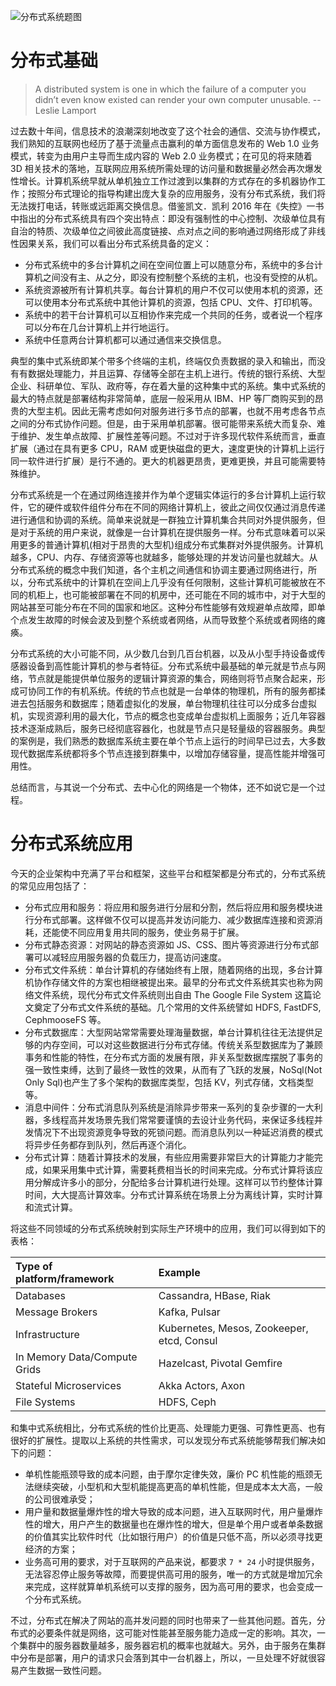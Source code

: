 ![分布式系统题图](https://i.postimg.cc/2SVpd63d/image.png)

# 分布式基础

> A distributed system is one in which the failure of a computer you didn’t even know existed can render your own computer unusable.
> -- Leslie Lamport

过去数十年间，信息技术的浪潮深刻地改变了这个社会的通信、交流与协作模式，我们熟知的互联网也经历了基于流量点击赢利的单方面信息发布的 Web 1.0 业务模式，转变为由用户主导而生成内容的 Web 2.0 业务模式；在可见的将来随着 3D 相关技术的落地，互联网应用系统所需处理的访问量和数据量必然会再次爆发性增长。计算机系统早就从单机独立工作过渡到以集群的方式存在的多机器协作工作；按照分布式理论的指导构建出庞大复杂的应用服务，没有分布式系统，我们将无法拨打电话，转账或远距离交换信息。借鉴凯文．凯利 2016 年在《失控》一书中指出的分布式系统具有四个突出特点：即没有强制性的中心控制、次级单位具有自治的特质、次级单位之间彼此高度链接、点对点之间的影响通过网络形成了非线性因果关系，我们可以看出分布式系统具备的定义：

- 分布式系统中的多台计算机之间在空间位置上可以随意分布，系统中的多台计算机之间没有主、从之分，即没有控制整个系统的主机，也没有受控的从机。
- 系统资源被所有计算机共享。每台计算机的用户不仅可以使用本机的资源，还可以使用本分布式系统中其他计算机的资源，包括 CPU、文件、打印机等。
- 系统中的若干台计算机可以互相协作来完成一个共同的任务，或者说一个程序可以分布在几台计算机上并行地运行。
- 系统中任意两台计算机都可以通过通信来交换信息。

典型的集中式系统即某个带多个终端的主机，终端仅负责数据的录入和输出，而没有有数据处理能力，并且运算、存储等全部在主机上进行。传统的银行系统、大型企业、科研单位、军队、政府等，存在着大量的这种集中式的系统。集中式系统的最大的特点就是部署结构非常简单，底层一般采用从 IBM、HP 等厂商购买到的昂贵的大型主机。因此无需考虑如何对服务进行多节点的部署，也就不用考虑各节点之间的分布式协作问题。但是，由于采用单机部署。很可能带来系统大而复杂、难于维护、发生单点故障、扩展性差等问题。不过对于许多现代软件系统而言，垂直扩展（通过在具有更多 CPU，RAM 或更快磁盘的更大，速度更快的计算机上运行同一软件进行扩展）是行不通的。更大的机器更昂贵，更难更换，并且可能需要特殊维护。

分布式系统是一个在通过网络连接并作为单个逻辑实体运行的多台计算机上运行软件，它的硬件或软件组件分布在不同的网络计算机上，彼此之间仅仅通过消息传递进行通信和协调的系统。简单来说就是一群独立计算机集合共同对外提供服务，但是对于系统的用户来说，就像是一台计算机在提供服务一样。分布式意味着可以采用更多的普通计算机(相对于昂贵的大型机)组成分布式集群对外提供服务。计算机越多，CPU、内存、存储资源等也就越多，能够处理的并发访问量也就越大。从分布式系统的概念中我们知道，各个主机之间通信和协调主要通过网络进行，所以，分布式系统中的计算机在空间上几乎没有任何限制，这些计算机可能被放在不同的机柜上，也可能被部署在不同的机房中，还可能在不同的城市中，对于大型的网站甚至可能分布在不同的国家和地区。这种分布性能够有效规避单点故障，即单个点发生故障的时候会波及到整个系统或者网络，从而导致整个系统或者网络的瘫痪。

分布式系统的大小可能不同，从少数几台到几百台机器，以及从小型手持设备或传感器设备到高性能计算机的参与者特征。分布式系统中最基础的单元就是节点与网络，节点就是能提供单位服务的逻辑计算资源的集合，网络则将节点聚合起来，形成可协同工作的有机系统。传统的节点也就是一台单体的物理机，所有的服务都揉进去包括服务和数据库；随着虚拟化的发展，单台物理机往往可以分成多台虚拟机，实现资源利用的最大化，节点的概念也变成单台虚拟机上面服务；近几年容器技术逐渐成熟后，服务已经彻底容器化，也就是节点只是轻量级的容器服务。典型的案例是，我们熟悉的数据库系统主要在单个节点上运行的时间早已过去，大多数现代数据库系统都将多个节点连接到群集中，以增加存储容量，提高性能并增强可用性。

总结而言，与其说一个分布式、去中心化的网络是一个物体，还不如说它是一个过程。

# 分布式系统应用

今天的企业架构中充满了平台和框架，这些平台和框架都是分布式的，分布式系统的常见应用包括了：

- 分布式应用和服务：将应用和服务进行分层和分割，然后将应用和服务模块进行分布式部署。这样做不仅可以提高并发访问能力、减少数据库连接和资源消耗，还能使不同应用复用共同的服务，使业务易于扩展。
- 分布式静态资源：对网站的静态资源如 JS、CSS、图片等资源进行分布式部署可以减轻应用服务器的负载压力，提高访问速度。
- 分布式文件系统：单台计算机的存储始终有上限，随着网络的出现，多台计算机协作存储文件的方案也相继被提出来。最早的分布式文件系统其实也称为网络文件系统，现代分布式文件系统则出自由 The Google File System 这篇论文奠定了分布式文件系统的基础。几个常用的文件系统譬如 HDFS, FastDFS, CephmooseFS 等。
- 分布式数据库：大型网站常常需要处理海量数据，单台计算机往往无法提供足够的内存空间，可以对这些数据进行分布式存储。传统关系型数据库为了兼顾事务和性能的特性，在分布式方面的发展有限，非关系型数据库摆脱了事务的强一致性束缚，达到了最终一致性的效果，从而有了飞跃的发展，NoSql(Not Only Sql)也产生了多个架构的数据库类型，包括 KV，列式存储，文档类型等。
- 消息中间件：分布式消息队列系统是消除异步带来一系列的复杂步骤的一大利器，多线程高并发场景先我们常常要谨慎的去设计业务代码，来保证多线程并发情况下不出现资源竞争导致的死锁问题。而消息队列以一种延迟消费的模式将异步任务都存到队列，然后再逐个消化。
- 分布式计算：随着计算技术的发展，有些应用需要非常巨大的计算能力才能完成，如果采用集中式计算，需要耗费相当长的时间来完成。分布式计算将该应用分解成许多小的部分，分配给多台计算机进行处理。这样可以节约整体计算时间，大大提高计算效率。分布式计算系统在场景上分为离线计算，实时计算和流式计算。

将这些不同领域的分布式系统映射到实际生产环境中的应用，我们可以得到如下的表格：

| Type of platform/framework   | Example                                    |
| :--------------------------- | :----------------------------------------- |
| Databases                    | Cassandra, HBase, Riak                     |
| Message Brokers              | Kafka, Pulsar                              |
| Infrastructure               | Kubernetes, Mesos, Zookeeper, etcd, Consul |
| In Memory Data/Compute Grids | Hazelcast, Pivotal Gemfire                 |
| Stateful Microservices       | Akka Actors, Axon                          |
| File Systems                 | HDFS, Ceph                                 |

和集中式系统相比，分布式系统的性价比更高、处理能力更强、可靠性更高、也有很好的扩展性。提取以上系统的共性需求，可以发现分布式系统能够帮我们解决如下的问题：

- 单机性能瓶颈导致的成本问题，由于摩尔定律失效，廉价 PC 机性能的瓶颈无法继续突破，小型机和大型机能提高更高的单机性能，但是成本太大高，一般的公司很难承受；
- 用户量和数据量爆炸性的增大导致的成本问题，进入互联网时代，用户量爆炸性的增大，用户产生的数据量也在爆炸性的增大，但是单个用户或者单条数据的价值其实比软件时代（比如银行用户）的价值是只低不高，所以必须寻找更经济的方案；
- 业务高可用的要求，对于互联网的产品来说，都要求 `7 * 24` 小时提供服务，无法容忍停止服务等故障，而要提供高可用的服务，唯一的方式就是增加冗余来完成，这样就算单机系统可以支撑的服务，因为高可用的要求，也会变成一个分布式系统。

不过，分布式在解决了网站的高并发问题的同时也带来了一些其他问题。首先，分布式的必要条件就是网络，这可能对性能甚至服务能力造成一定的影响。其次，一个集群中的服务器数量越多，服务器宕机的概率也就越大。另外，由于服务在集群中分布是部署，用户的请求只会落到其中一台机器上，所以，一旦处理不好就很容易产生数据一致性问题。
